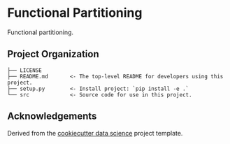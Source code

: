 Functional Partitioning
==============================

Functional partitioning.

Project Organization
--------------------

    ├── LICENSE
    ├── README.md       <- The top-level README for developers using this project.
    ├── setup.py        <- Install project: `pip install -e .`
    └── src             <- Source code for use in this project.


Acknowledgements
----------------

Derived from the [cookiecutter data science][] project template.


<!-- LINKS -->

[cookiecutter data science]: https://drivendata.github.io/cookiecutter-data-science/

<!-- END -->
